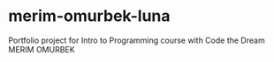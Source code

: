 # merim-omurbek-luna
Portfolio project for Intro to Programming course with Code the Dream
MERIM OMURBEK